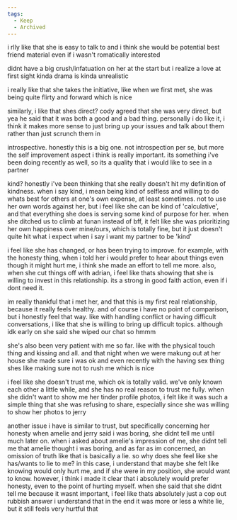 ```yaml
---
tags:
  - Keep
  - Archived
---
```


i rlly like that she is easy to talk to and i think she would be potential best friend material even if i wasn't romatically interested

didnt have a big crush/infatuation on her at the start
but i realize a love at first sight kinda drama is kinda unrealistic

i really like that she takes the initiative, like when we first met, she was being quite flirty and forward which is nice

similarly, i like that shes direct? cody agreed that she was very direct, but yea he said that it was both a good and a bad thing. personally i do like it, i think it makes more sense to just bring up your issues and talk about them rather than just scrunch them in

introspective. honestly this is a big one. not introspection per se, but more the self improvement aspect i think is really important. its something i've been doing recently as well, so its a quality that i would like to see in a partner

kind? honestly i've been thinking that she really doesn't hit my definition of kindness. when i say kind, i mean being kind of selfless and willing to do whats best for others at one's own expense, at least sometimes.
not to use her own words against her, but i feel like she can be kind of 'calculative', and that everything she does is serving some kind of purpose for her. when she ditched us to climb at funan instead of bff, it felt like she was prioritizing her own happiness over mine/ours, which is totally fine, but it just doesn't quite hit what i expect when i say i want my partner to be 'kind'

i feel like she has changed, or has been trying to improve. for example, with the honesty thing, when i told her i would prefer to hear about things even though it might hurt me, i think she made an effort to tell me more. also, when she cut things off with adrian, i feel like thats showing that she is willing to invest in this relationship. its a strong in good faith action, even if i dont need it.

im really thankful that i met her, and that this is my first real relationship, because it really feels healthy. and of course i have no point of comparison, but i honestly feel that way. like with handling conflict or having difficult conversations, i like that she is willing to bring up difficult topics. although idk early on she said she wiped our chat so hmmm

she's also been very patient with me so far. like with the physical touch thing and kissing and all. and that night when we were makung out at her house she made sure i was ok and even recently with the having sex thing shes like making sure not to rush me which is nice

i feel like she doesn't trust me, which ok is totally valid. we've only known each other a little while, and she has no real reason to trust me fully.
when she didn't want to show me her tinder profile photos, i felt like it was such a simple thing that she was refusing to share, especially since she was willing to show her photos to jerry

another issue i have is similar to trust, but specifically concerning her honesty
when amelie and jerry said i was boring, she didnt tell me until much later on. when i asked about amelie's impression of me, she didnt tell me that amelie thought i was boring, and as far as im concerned, an omission of truth like that is basically a lie. so why does she feel like she has/wants to lie to me?
in this case, i understand that maybe she felt like knowing would only hurt me, and if she were in my position, she would want to know. however, i think i made it clear that i absolutely would prefer honesty, even to the point of hurting myself.
when she said that she didnt tell me because it wasnt important, i feel like thats absolutely just a cop out rubbish answer
i understand that in the end it was more or less a white lie, but it still feels very hurtful that